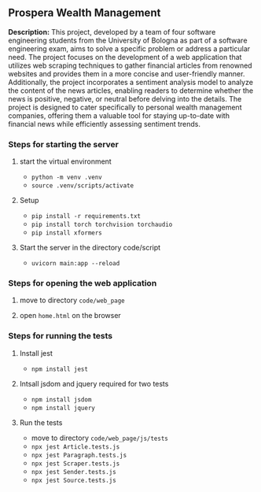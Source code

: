 ## Prospera Wealth Management
**Description:** This project, developed by a team of four software engineering students from the University of Bologna as part of a software engineering exam, aims to solve a specific problem or address a particular need. The project focuses on the development of a web application that utilizes web scraping techniques to gather financial articles from renowned websites and provides them in a more concise and user-friendly manner. Additionally, the project incorporates a sentiment analysis model to analyze the content of the news articles, enabling readers to determine whether the news is positive, negative, or neutral before delving into the details. The project is designed to cater specifically to personal wealth management companies, offering them a valuable tool for staying up-to-date with financial news while efficiently assessing sentiment trends.

### Steps for starting the server

1. start the virtual environment
    * `python -m venv .venv`
    * `source .venv/scripts/activate`

2. Setup
    * `pip install -r requirements.txt`
    * `pip install torch torchvision torchaudio`
    * `pip install xformers`

3. Start the server in the directory code/script
    * `uvicorn main:app --reload`



### Steps for opening the web application

1. move to directory `code/web_page`

2. open `home.html` on the browser


### Steps for running the tests

1. Install jest
    - `npm install jest`

2. Intsall jsdom and jquery required for two tests
    - `npm install jsdom`
    - `npm install jquery`

3. Run the tests 
    - move to directory `code/web_page/js/tests`
    -  `npx jest Article.tests.js`
    -  `npx jest Paragraph.tests.js`
    -  `npx jest Scraper.tests.js`
    -  `npx jest Sender.tests.js`
    -  `npx jest Source.tests.js`